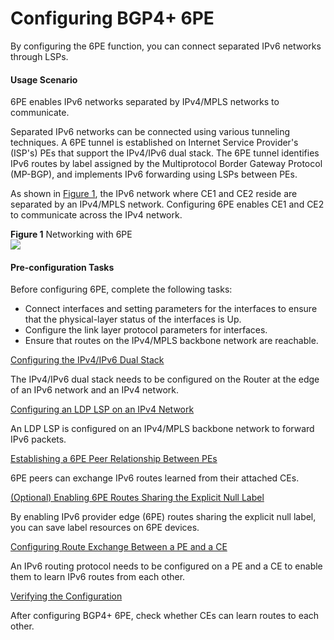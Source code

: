 Configuring BGP4+ 6PE
=====================

By configuring the 6PE function, you can connect separated IPv6 networks through LSPs.

#### Usage Scenario

6PE enables IPv6 networks separated by IPv4/MPLS networks to communicate.

Separated IPv6 networks can be connected using various tunneling techniques. A 6PE tunnel is established on Internet Service Provider's (ISP's) PEs that support the IPv4/IPv6 dual stack. The 6PE tunnel identifies IPv6 routes by label assigned by the Multiprotocol Border Gateway Protocol (MP-BGP), and implements IPv6 forwarding using LSPs between PEs.

As shown in [Figure 1](#EN-US_TASK_0172366497__fig_dc_vrp_bgp6_cfg_005601), the IPv6 network where CE1 and CE2 reside are separated by an IPv4/MPLS network. Configuring 6PE enables CE1 and CE2 to communicate across the IPv4 network.

**Figure 1** Networking with 6PE  
![](images/fig_dc_vrp_bgp6_cfg_005601.png)

#### Pre-configuration Tasks

Before configuring 6PE, complete the following tasks:

* Connect interfaces and setting parameters for the interfaces to ensure that the physical-layer status of the interfaces is Up.
* Configure the link layer protocol parameters for interfaces.
* Ensure that routes on the IPv4/MPLS backbone network are reachable.


[Configuring the IPv4/IPv6 Dual Stack](../../../../software/nev8r10_vrpv8r16/user/vrp/dc_vrp_bgp6_cfg_0069.html)

The IPv4/IPv6 dual stack needs to be configured on the Router at the edge of an IPv6 network and an IPv4 network.

[Configuring an LDP LSP on an IPv4 Network](../../../../software/nev8r10_vrpv8r16/user/vrp/dc_vrp_bgp6_cfg_0070.html)

An LDP LSP is configured on an IPv4/MPLS backbone network to forward IPv6 packets.

[Establishing a 6PE Peer Relationship Between PEs](../../../../software/nev8r10_vrpv8r16/user/vrp/dc_vrp_bgp6_cfg_0071.html)

6PE peers can exchange IPv6 routes learned from their attached CEs.

[(Optional) Enabling 6PE Routes Sharing the Explicit Null Label](../../../../software/nev8r10_vrpv8r16/user/vrp/dc_vrp_bgp6_cfg_0087.html)

By enabling IPv6 provider edge (6PE) routes sharing the explicit null label, you can save label resources on 6PE devices.

[Configuring Route Exchange Between a PE and a CE](../../../../software/nev8r10_vrpv8r16/user/vrp/dc_vrp_bgp6_cfg_0072.html)

An IPv6 routing protocol needs to be configured on a PE and a CE to enable them to learn IPv6 routes from each other.

[Verifying the Configuration](../../../../software/nev8r10_vrpv8r16/user/vrp/dc_vrp_bgp6_cfg_0073.html)

After configuring BGP4+ 6PE, check whether CEs can learn routes to each other.